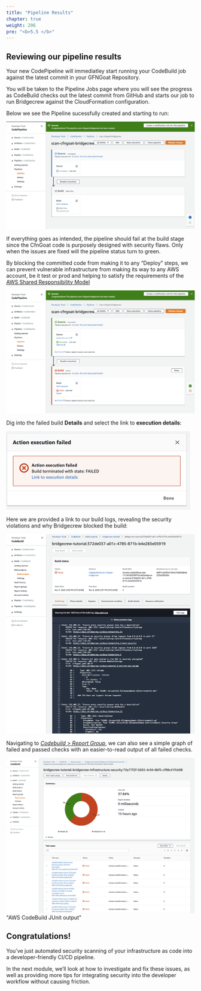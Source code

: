 ```yaml
---
title: "Pipeline Results"
chapter: true
weight: 206
pre: "<b>5.5 </b>"
---
```


## Reviewing our pipeline results
Your new CodePipeline will immediatley start running your CodeBuild job against the latest commit in your GFNGoat Repository.

You will be taken to the Pipeline Jobs page where you will see the progress as CodeBuild checks out the latest commit from GitHub and starts our job to run Bridgecrew against the CloudFormation configuration.

Below we see the Pipeline sucessfully created and starting to run:

![AWS CodeBuild Run Status](./images/runpipeline-1.png "AWS CodeBuild Run Status")

If everything goes as intended, the pipeline should fail at the build stage since the CfnGoat code is purposely designed with security flaws. Only when the issues are fixed will the pipeline status turn to green.


By blocking the committed code from making it to any “Deploy” steps, we can prevent vulnerable infrastructure from making its way to any AWS account, be it test or prod and helping to satisfy the requirements of the [AWS Shared Responsibility Model](https://aws.amazon.com/compliance/shared-responsibility-model/)


![AWS CodeBuild Run Failed](./images/runpipeline-3.png "AWS CodeBuild Run Failed")

Dig into the failed build **Details** and select the link to **execution details**:

![AWS CodeBuild Run Failed](./images/runpipeline-4.png "AWS CodeBuild Run Failed")

Here we are provided a link to our build logs, revealing the security violations and why Bridgecrew blocked the build:

![AWS CodeBuild Run Failed](./images/runpipeline-5.png "AWS CodeBuild Run Failed")

Navigating to [*Codebuild > Report Group*](https://console.aws.amazon.com/codesuite/codebuild/), we can also see a simple graph of failed and passed checks with an easier-to-read output of all failed checks. 

![AWS CodeBuild JUnit output](./images/junit-codebuild-output-report.png) "AWS CodeBuild JUnit output"

## Congratulations!
You’ve just automated security scanning of your infrastructure as code into a developer-friendly CI/CD pipeline.

In the next module, we’ll look at how to investigate and fix these issues, as well as providing more tips for integrating security into the developer workflow without causing friction.

